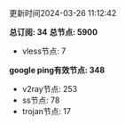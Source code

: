 更新时间2024-03-26 11:12:42

**总订阅: 34**
**总节点: 5900**
- vless节点: 7

**google ping有效节点: 348**
- v2ray节点: 253
- ss节点: 78
- trojan节点: 17
